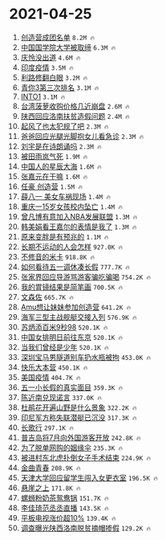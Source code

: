 # 2021-04-25

1. [创造营成团名单](https://s.weibo.com/weibo?q=%23%E5%88%9B%E9%80%A0%E8%90%A5%E6%88%90%E5%9B%A2%E5%90%8D%E5%8D%95%23&Refer=top) `8.2M 🔥`
1. [中国国学院大学被取缔](https://s.weibo.com/weibo?q=%23%E4%B8%AD%E5%9B%BD%E5%9B%BD%E5%AD%A6%E9%99%A2%E5%A4%A7%E5%AD%A6%E8%A2%AB%E5%8F%96%E7%BC%94%23&Refer=top) `6.3M 🔥`
1. [庆怜没出道](https://s.weibo.com/weibo?q=%E5%BA%86%E6%80%9C%E6%B2%A1%E5%87%BA%E9%81%93&Refer=top) `4.6M 🔥`
1. [印度疫情](https://s.weibo.com/weibo?q=%E5%8D%B0%E5%BA%A6%E7%96%AB%E6%83%85&Refer=top) `3.5M 🔥`
1. [利路修翻白眼](https://s.weibo.com/weibo?q=%E5%88%A9%E8%B7%AF%E4%BF%AE%E7%BF%BB%E7%99%BD%E7%9C%BC&Refer=top) `3.2M 🔥`
1. [青你3第三次排名](https://s.weibo.com/weibo?q=%23%E9%9D%92%E4%BD%A03%E7%AC%AC%E4%B8%89%E6%AC%A1%E6%8E%92%E5%90%8D%23&Refer=top) `3.1M 🔥`
1. [INTO1](https://s.weibo.com/weibo?q=INTO1&Refer=top) `3.1M 🔥`
1. [台湾菠萝收购价格几近崩盘](https://s.weibo.com/weibo?q=%23%E5%8F%B0%E6%B9%BE%E8%8F%A0%E8%90%9D%E6%94%B6%E8%B4%AD%E4%BB%B7%E6%A0%BC%E5%87%A0%E8%BF%91%E5%B4%A9%E7%9B%98%23&Refer=top) `2.6M 🔥`
1. [陕西回应洛南扶贫造假问题](https://s.weibo.com/weibo?q=%23%E9%99%95%E8%A5%BF%E5%9B%9E%E5%BA%94%E6%B4%9B%E5%8D%97%E6%89%B6%E8%B4%AB%E9%80%A0%E5%81%87%E9%97%AE%E9%A2%98%23&Refer=top) `2.4M 🔥`
1. [起风了也太犯规了吧](https://s.weibo.com/weibo?q=%23%E8%B5%B7%E9%A3%8E%E4%BA%86%E4%B9%9F%E5%A4%AA%E7%8A%AF%E8%A7%84%E4%BA%86%E5%90%A7%23&Refer=top) `2.3M 🔥`
1. [爸爸回应光腿光脚抱女儿看急诊](https://s.weibo.com/weibo?q=%23%E7%88%B8%E7%88%B8%E5%9B%9E%E5%BA%94%E5%85%89%E8%85%BF%E5%85%89%E8%84%9A%E6%8A%B1%E5%A5%B3%E5%84%BF%E7%9C%8B%E6%80%A5%E8%AF%8A%23&Refer=top) `2.3M 🔥`
1. [刘宇是在诗朗诵吗](https://s.weibo.com/weibo?q=%23%E5%88%98%E5%AE%87%E6%98%AF%E5%9C%A8%E8%AF%97%E6%9C%97%E8%AF%B5%E5%90%97%23&Refer=top) `2.3M 🔥`
1. [被田雨岚气死](https://s.weibo.com/weibo?q=%23%E8%A2%AB%E7%94%B0%E9%9B%A8%E5%B2%9A%E6%B0%94%E6%AD%BB%23&Refer=top) `1.9M 🔥`
1. [中国人的星辰大海](https://s.weibo.com/weibo?q=%23%E4%B8%AD%E5%9B%BD%E4%BA%BA%E7%9A%84%E6%98%9F%E8%BE%B0%E5%A4%A7%E6%B5%B7%23&Refer=top) `1.6M 🔥`
1. [张嘉元在干嘛](https://s.weibo.com/weibo?q=%23%E5%BC%A0%E5%98%89%E5%85%83%E5%9C%A8%E5%B9%B2%E5%98%9B%23&Refer=top) `1.6M 🔥`
1. [任豪 创造营](https://s.weibo.com/weibo?q=%E4%BB%BB%E8%B1%AA%20%E5%88%9B%E9%80%A0%E8%90%A5&Refer=top) `1.5M 🔥`
1. [薛八一 美女车祸现场](https://s.weibo.com/weibo?q=%E8%96%9B%E5%85%AB%E4%B8%80%20%E7%BE%8E%E5%A5%B3%E8%BD%A6%E7%A5%B8%E7%8E%B0%E5%9C%BA&Refer=top) `1.4M 🔥`
1. [重庆一15岁女孩校内坠亡](https://s.weibo.com/weibo?q=%E9%87%8D%E5%BA%86%E4%B8%8015%E5%B2%81%E5%A5%B3%E5%AD%A9%E6%A0%A1%E5%86%85%E5%9D%A0%E4%BA%A1&Refer=top) `1.4M 🔥`
1. [曾凡博有意加入NBA发展联盟](https://s.weibo.com/weibo?q=%E6%9B%BE%E5%87%A1%E5%8D%9A%E6%9C%89%E6%84%8F%E5%8A%A0%E5%85%A5NBA%E5%8F%91%E5%B1%95%E8%81%94%E7%9B%9F&Refer=top) `1.3M 🔥`
1. [韩美娟看王嘉尔的表情是我了](https://s.weibo.com/weibo?q=%23%E9%9F%A9%E7%BE%8E%E5%A8%9F%E7%9C%8B%E7%8E%8B%E5%98%89%E5%B0%94%E7%9A%84%E8%A1%A8%E6%83%85%E6%98%AF%E6%88%91%E4%BA%86%23&Refer=top) `1.3M 🔥`
1. [原来变胖是有预兆的](https://s.weibo.com/weibo?q=%23%E5%8E%9F%E6%9D%A5%E5%8F%98%E8%83%96%E6%98%AF%E6%9C%89%E9%A2%84%E5%85%86%E7%9A%84%23&Refer=top) `1.1M 🔥`
1. [长期不运动的人会怎样](https://s.weibo.com/weibo?q=%23%E9%95%BF%E6%9C%9F%E4%B8%8D%E8%BF%90%E5%8A%A8%E7%9A%84%E4%BA%BA%E4%BC%9A%E6%80%8E%E6%A0%B7%23&Refer=top) `927.0K 🔥`
1. [不修音的米卡](https://s.weibo.com/weibo?q=%23%E4%B8%8D%E4%BF%AE%E9%9F%B3%E7%9A%84%E7%B1%B3%E5%8D%A1%23&Refer=top) `918.8K 🔥`
1. [如何看待五一调休凑长假](https://s.weibo.com/weibo?q=%23%E5%A6%82%E4%BD%95%E7%9C%8B%E5%BE%85%E4%BA%94%E4%B8%80%E8%B0%83%E4%BC%91%E5%87%91%E9%95%BF%E5%81%87%23&Refer=top) `777.7K 🔥`
1. [张家界回应导游骂游客骗吃骗喝](https://s.weibo.com/weibo?q=%23%E5%BC%A0%E5%AE%B6%E7%95%8C%E5%9B%9E%E5%BA%94%E5%AF%BC%E6%B8%B8%E9%AA%82%E6%B8%B8%E5%AE%A2%E9%AA%97%E5%90%83%E9%AA%97%E5%96%9D%23&Refer=top) `754.2K 🔥`
1. [我的胃镜结果是简笔画](https://s.weibo.com/weibo?q=%23%E6%88%91%E7%9A%84%E8%83%83%E9%95%9C%E7%BB%93%E6%9E%9C%E6%98%AF%E7%AE%80%E7%AC%94%E7%94%BB%23&Refer=top) `700.5K 🔥`
1. [文森佐](https://s.weibo.com/weibo?q=%E6%96%87%E6%A3%AE%E4%BD%90&Refer=top) `665.7K 🔥`
1. [Amu想让妹妹参加创造营](https://s.weibo.com/weibo?q=%23Amu%E6%83%B3%E8%AE%A9%E5%A6%B9%E5%A6%B9%E5%8F%82%E5%8A%A0%E5%88%9B%E9%80%A0%E8%90%A5%23&Refer=top) `641.2K 🔥`
1. [海军三型主战舰艇交接入列](https://s.weibo.com/weibo?q=%23%E6%B5%B7%E5%86%9B%E4%B8%89%E5%9E%8B%E4%B8%BB%E6%88%98%E8%88%B0%E8%89%87%E4%BA%A4%E6%8E%A5%E5%85%A5%E5%88%97%23&Refer=top) `576.9K 🔥`
1. [苏炳添百米9秒98](https://s.weibo.com/weibo?q=%23%E8%8B%8F%E7%82%B3%E6%B7%BB%E7%99%BE%E7%B1%B39%E7%A7%9298%23&Refer=top) `520.1K 🔥`
1. [中国女排明日前往东京](https://s.weibo.com/weibo?q=%23%E4%B8%AD%E5%9B%BD%E5%A5%B3%E6%8E%92%E6%98%8E%E6%97%A5%E5%89%8D%E5%BE%80%E4%B8%9C%E4%BA%AC%23&Refer=top) `520.1K 🔥`
1. [当我们曾经是少年](https://s.weibo.com/weibo?q=%23%E5%BD%93%E6%88%91%E4%BB%AC%E6%9B%BE%E7%BB%8F%E6%98%AF%E5%B0%91%E5%B9%B4%23&Refer=top) `520.1K 🔥`
1. [深圳宝马男隧道别车扔水瓶被拘](https://s.weibo.com/weibo?q=%E6%B7%B1%E5%9C%B3%E5%AE%9D%E9%A9%AC%E7%94%B7%E9%9A%A7%E9%81%93%E5%88%AB%E8%BD%A6%E6%89%94%E6%B0%B4%E7%93%B6%E8%A2%AB%E6%8B%98&Refer=top) `453.0K 🔥`
1. [快乐大本营](https://s.weibo.com/weibo?q=%E5%BF%AB%E4%B9%90%E5%A4%A7%E6%9C%AC%E8%90%A5&Refer=top) `450.1K 🔥`
1. [美国疫情](https://s.weibo.com/weibo?q=%E7%BE%8E%E5%9B%BD%E7%96%AB%E6%83%85&Refer=top) `404.7K 🔥`
1. [五一小长假的真实面目](https://s.weibo.com/weibo?q=%23%E4%BA%94%E4%B8%80%E5%B0%8F%E9%95%BF%E5%81%87%E7%9A%84%E7%9C%9F%E5%AE%9E%E9%9D%A2%E7%9B%AE%23&Refer=top) `359.3K 🔥`
1. [陈近南兑现诺言](https://s.weibo.com/weibo?q=%E9%99%88%E8%BF%91%E5%8D%97%E5%85%91%E7%8E%B0%E8%AF%BA%E8%A8%80&Refer=top) `337.0K 🔥`
1. [杜鹃花开遍山野是什么景象](https://s.weibo.com/weibo?q=%E6%9D%9C%E9%B9%83%E8%8A%B1%E5%BC%80%E9%81%8D%E5%B1%B1%E9%87%8E%E6%98%AF%E4%BB%80%E4%B9%88%E6%99%AF%E8%B1%A1&Refer=top) `322.2K 🔥`
1. [印尼军方称失联潜艇已沉没](https://s.weibo.com/weibo?q=%23%E5%8D%B0%E5%B0%BC%E5%86%9B%E6%96%B9%E7%A7%B0%E5%A4%B1%E8%81%94%E6%BD%9C%E8%89%87%E5%B7%B2%E6%B2%89%E6%B2%A1%23&Refer=top) `317.3K 🔥`
1. [长歌行](https://s.weibo.com/weibo?q=%E9%95%BF%E6%AD%8C%E8%A1%8C&Refer=top) `297.1K 🔥`
1. [普吉岛将7月向外国游客开放](https://s.weibo.com/weibo?q=%23%E6%99%AE%E5%90%89%E5%B2%9B%E5%B0%867%E6%9C%88%E5%90%91%E5%A4%96%E5%9B%BD%E6%B8%B8%E5%AE%A2%E5%BC%80%E6%94%BE%23&Refer=top) `242.8K 🔥`
1. [为了脱单网购的姻缘伞](https://s.weibo.com/weibo?q=%23%E4%B8%BA%E4%BA%86%E8%84%B1%E5%8D%95%E7%BD%91%E8%B4%AD%E7%9A%84%E5%A7%BB%E7%BC%98%E4%BC%9E%23&Refer=top) `235.3K 🔥`
1. [被进村东北虎扑倒女子手术结束](https://s.weibo.com/weibo?q=%23%E8%A2%AB%E8%BF%9B%E6%9D%91%E4%B8%9C%E5%8C%97%E8%99%8E%E6%89%91%E5%80%92%E5%A5%B3%E5%AD%90%E6%89%8B%E6%9C%AF%E7%BB%93%E6%9D%9F%23&Refer=top) `224.9K 🔥`
1. [金曲青春](https://s.weibo.com/weibo?q=%E9%87%91%E6%9B%B2%E9%9D%92%E6%98%A5&Refer=top) `208.9K 🔥`
1. [天津大学回应留学生闯入女更衣室](https://s.weibo.com/weibo?q=%23%E5%A4%A9%E6%B4%A5%E5%A4%A7%E5%AD%A6%E5%9B%9E%E5%BA%94%E7%95%99%E5%AD%A6%E7%94%9F%E9%97%AF%E5%85%A5%E5%A5%B3%E6%9B%B4%E8%A1%A3%E5%AE%A4%23&Refer=top) `196.5K 🔥`
1. [悬崖之上](https://s.weibo.com/weibo?q=%E6%82%AC%E5%B4%96%E4%B9%8B%E4%B8%8A&Refer=top) `171.8K 🔥`
1. [螺蛳粉奶茶鸳鸯锅](https://s.weibo.com/weibo?q=%23%E8%9E%BA%E8%9B%B3%E7%B2%89%E5%A5%B6%E8%8C%B6%E9%B8%B3%E9%B8%AF%E9%94%85%23&Refer=top) `151.7K 🔥`
1. [李佳琦范丞丞直播](https://s.weibo.com/weibo?q=%E6%9D%8E%E4%BD%B3%E7%90%A6%E8%8C%83%E4%B8%9E%E4%B8%9E%E7%9B%B4%E6%92%AD&Refer=top) `143.5K 🔥`
1. [平板电视涨价超10%](https://s.weibo.com/weibo?q=%23%E5%B9%B3%E6%9D%BF%E7%94%B5%E8%A7%86%E6%B6%A8%E4%BB%B7%E8%B6%8510%25%23&Refer=top) `139.4K 🔥`
1. [调查曝光陕西洛南脱贫摘帽掺假](https://s.weibo.com/weibo?q=%23%E8%B0%83%E6%9F%A5%E6%9B%9D%E5%85%89%E9%99%95%E8%A5%BF%E6%B4%9B%E5%8D%97%E8%84%B1%E8%B4%AB%E6%91%98%E5%B8%BD%E6%8E%BA%E5%81%87%23&Refer=top) `129.2K 🔥`
